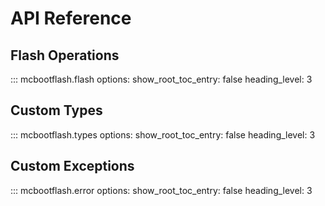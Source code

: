 # API Reference

## Flash Operations

::: mcbootflash.flash
    options:
      show_root_toc_entry: false
      heading_level: 3

## Custom Types

::: mcbootflash.types
    options:
      show_root_toc_entry: false
      heading_level: 3

## Custom Exceptions

::: mcbootflash.error
    options:
      show_root_toc_entry: false
      heading_level: 3
